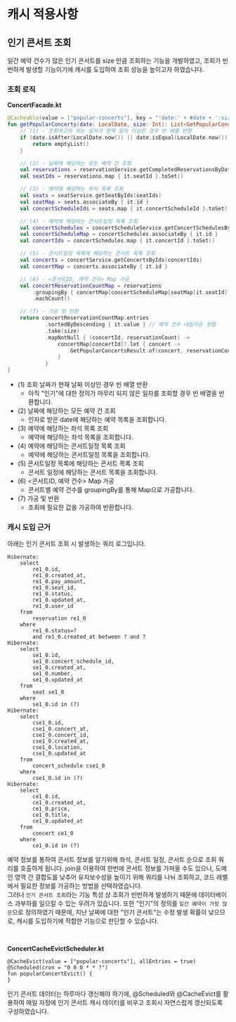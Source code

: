 # 캐시 적용사항

## 인기 콘서트 조회
일간 예약 건수가 많은 인기 콘서트를 size 만큼 조회하는 기능을 개발하였고, 조회가 빈번하게 발생할 기능이기에 캐시를 도입하여 조회 성능을 높이고자 하였습니다.

### 조회 로직
**ConcertFacade.kt**
```kotlin
@Cacheable(value = ["popular-concerts"], key = "'date:' + #date + ':size:' + #size")
fun getPopularConcerts(date: LocalDate, size: Int): List<GetPopularConcertsResult> {
    // (1) - 조회하고자 하는 일자가 현재 일자 이상인 경우 빈 배열 반환
    if (date.isAfter(LocalDate.now()) || date.isEqual(LocalDate.now())) {
        return emptyList()
    }

    // (2) - 날짜에 해당하는 모든 예약 건 조회
    val reservations = reservationService.getCompletedReservationsByDate(date)
    val seatIds = reservations.map { it.seatId }.toSet()

    // (3) - 예약에 해당하는 좌석 목록 조회
    val seats = seatService.getSeatByIds(seatIds)
    val seatMap = seats.associateBy { it.id }
    val concertScheduleIds = seats.map { it.concertScheduleId }.toSet()

    // (4) - 예약에 해당하는 콘서트일정 목록 조회
    val concertSchedules = concertScheduleService.getConcertSchedulesByIds(concertScheduleIds)
    val concertScheduleMap = concertSchedules.associateBy { it.id }
    val concertIds = concertSchedules.map { it.concertId }.toSet()

    // (5) - 콘서트일정 목록에 해당하는 콘서트 목록 조회
    val concerts = concertService.getConcertsByIds(concertIds)
    val concertMap = concerts.associateBy { it.id }

    // (6) - <콘서트ID, 예약 건수> Map 가공
    val concertReservationCountMap = reservations
        .groupingBy { concertMap[concertScheduleMap[seatMap[it.seatId]?.concertScheduleId]?.concertId]?.id }
        .eachCount()

    // (7) - 가공 및 반환
    return concertReservationCountMap.entries
            .sortedByDescending { it.value } // 예약 건수 내림차순 정렬
            .take(size)
            .mapNotNull { (concertId, reservationCount) ->
                concertMap[concertId]?.let { concert ->
                    GetPopularConcertsResult.of(concert, reservationCount)
                }
            }
}
```
- (1) 조회 날짜가 현재 날짜 이상인 경우 빈 배열 반환
  - 아직 "인기"에 대한 정의가 마무리 되지 않은 일자를 조회할 경우 빈 배열을 반환합니다.
- (2) 날짜에 해당하는 모든 예약 건 조회
  - 인자로 받은 date에 해당하는 예약 목록을 조회합니다.
- (3) 예약에 해당하는 좌석 목록 조회
  - 예약에 해당하는 좌석 목록을 조회합니다.
- (4) 예약에 해당하는 콘서트일정 목록 조회
  - 예약에 해당하는 콘서트일정 목록을 조회합니다.
- (5) 콘서트일정 목록에 해당하는 콘서트 목록 조회
  - 콘서트 일정에 해당하는 콘서트 목록을 조회합니다.
- (6) <콘서트ID, 예약 건수> Map 가공
  - 콘서트별 예약 건수를 groupingBy를 통해 Map으로 가공합니다.
- (7) 가공 및 반환
  - 조회에 필요한 값을 가공하여 반환합니다.

### 캐시 도입 근거
아래는 인기 콘서트 조회 시 발생하는 쿼리 로그입니다.
```log
Hibernate: 
    select
        re1_0.id,
        re1_0.created_at,
        re1_0.pay_amount,
        re1_0.seat_id,
        re1_0.status,
        re1_0.updated_at,
        re1_0.user_id 
    from
        reservation re1_0 
    where
        re1_0.status=? 
        and re1_0.created_at between ? and ?
Hibernate: 
    select
        se1_0.id,
        se1_0.concert_schedule_id,
        se1_0.created_at,
        se1_0.number,
        se1_0.updated_at 
    from
        seat se1_0 
    where
        se1_0.id in (?)
Hibernate: 
    select
        cse1_0.id,
        cse1_0.concert_at,
        cse1_0.concert_id,
        cse1_0.created_at,
        cse1_0.location,
        cse1_0.updated_at 
    from
        concert_schedule cse1_0 
    where
        cse1_0.id in (?)
Hibernate: 
    select
        ce1_0.id,
        ce1_0.created_at,
        ce1_0.price,
        ce1_0.title,
        ce1_0.updated_at 
    from
        concert ce1_0 
    where
        ce1_0.id in (?)
```
예약 정보를 통하여 콘서트 정보를 알기위해 좌석, 콘서트 일정, 콘서트 순으로 조회 쿼리를 호출하게 됩니다.
join을 이용하여 한번에 콘서트 정보를 가져올 수도 있으나, 도메인 영역 간 결합도를 낮추어 유지보수성을 높이기 위해 쿼리를 나눠 조회하고, 코드 레벨에서 필요한 정보를 가공하는 방법을 선택하였습니다.  
그러나 `인기 콘서트 조회`라는 기능 특성 상 조회가 빈번하게 발생하기 때문에 데이터베이스 과부하를 일으킬 수 있는 우려가 있습니다.
또한 "인기"의 정의를 `일간 예약이 가장 많은`으로 정의하였기 때문에, 지난 날짜에 대한 "인기 콘서트"는 수정 발생 확률이 낮으므로, 캐시를 도입하기에 적합한 기능으로 판단할 수 있습니다.

<br/>

**ConcertCacheEvictScheduler.kt**
```
@CacheEvict(value = ["popular-concerts"], allEntries = true)
@Scheduled(cron = "0 0 0 * * ?")
fun popularConcertEvict() {
}
```
인기 콘서트 데이터는 하루마다 갱신해야 하기에, @Scheduled와 @CacheEvict를 활용하여 매일 자정에 인기 콘서트 캐시 데이터를 비우고 조회시 자연스럽게 갱신되도록 구성하였습니다. 